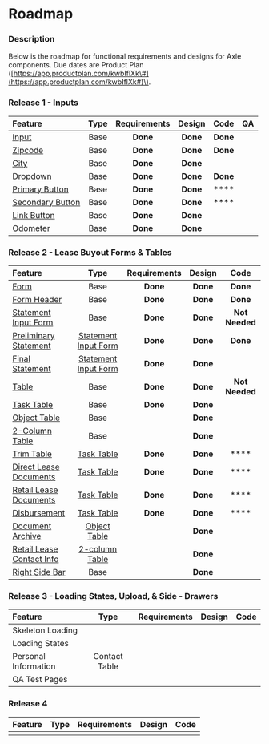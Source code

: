 # Roadmap

### Description

Below is the roadmap for functional requirements and designs for Axle components. Due dates are Product Plan \([https://app.productplan.com/kwbIflXk\#](https://app.productplan.com/kwbIflXk#)\).

### Release 1 - Inputs

| Feature | Type | Requirements | Design | Code | QA  |
| :--- | :---: | :---: | :---: | :---: | :---: |
| [Input](../components/input/) | Base | **Done** | **Done** | **Done** |  |
| [Zipcode ](../components/input/zipcode.md) | Base  | **Done** | **Done** | **Done** |  |
| [City ](../components/input/city.md) | Base  | **Done** | **Done** |  |  |
| [Dropdown](../components/dropdown.md) | Base  | **Done** | **Done** | **Done** |  |
| [Primary Button](../components/button/primary-button.md) | Base  | **Done** | **Done** | \*\*\*\* |  |
| [Secondary Button](../components/button/secondary-button.md) | Base  | **Done** | **Done** | \*\*\*\* |  |
| [Link Button](../components/button/link-button.md) | Base  | **Done** | **Done** |  |  |
| [Odometer](../components/input/odometer-mileage.md) | Base  | **Done** | **Done** |  |  |

### Release 2 - Lease Buyout Forms & Tables

| Feature | Type | Requirements | Design | Code |
| :--- | :---: | :---: | :---: | :---: |
| [Form](../components/form/) | Base  | **Done** | **Done** | **Done** |
| [Form Header](../components/headers/header/) | Base  | **Done** | **Done** | **Done** |
| [Statement Input Form](../components/form/preliminary-and-final-statements.md) | Base | **Done** | **Done** | **Not Needed** |
| [Preliminary Statement](../templates/form-templates/statement-input-form-templates/lbo-preliminary-statement.md) | [Statement Input Form](../components/form/preliminary-and-final-statements.md) | **Done** | **Done** | **Done** |
| [Final Statement](../templates/form-templates/statement-input-form-templates/final-statement.md) | [Statement Input Form](../components/form/preliminary-and-final-statements.md) | **Done** | **Done** |  |
| [Table](../components/task-tables/) | Base | **Done** | **Done** | **Not Needed** |
| [Task Table](../components/task-tables/task-table.md) | Base | **Done** | **Done** |  |
| [Object Table](../components/task-tables/object-table.md) | Base |  | **Done** |  |
| [2-Column Table](../components/task-tables/contact-table.md) | Base |  | **Done** |  |
| [Trim Table](../templates/table-templates/task-table-templates/trim.md) | [Task Table](../components/task-tables/task-table.md) | **Done** | **Done** | \*\*\*\* |
| [Direct Lease Documents](../templates/table-templates/task-table-templates/direct-lease-documents.md) | [Task Table](../components/task-tables/task-table.md) | **Done** | **Done** | \*\*\*\* |
| [Retail Lease Documents](../templates/table-templates/task-table-templates/retail-lease-documents.md) | [Task Table](../components/task-tables/task-table.md) | **Done** | **Done** | \*\*\*\* |
| [Disbursement](../templates/table-templates/task-table-templates/disbursement.md) | [Task Table](../components/task-tables/task-table.md) | **Done** | **Done** | \*\*\*\* |
| [Document Archive](../templates/table-templates/object-table-templates/archive.md) | [Object Table](../components/task-tables/object-table.md) |  | **Done** |  |
| [Retail Lease Contact Info](../templates/table-templates/2-column-table-templates/retail-lease-contact-info.md) | [2-column Table](../components/task-tables/contact-table.md) |  | **Done** |  |
| [Right Side Bar](../components/right-side-bar.md) | Base |  | **Done** |  |

### Release 3 - Loading States, Upload, & Side - Drawers

| Feature | Type | Requirements | Design | Code |
| :--- | :---: | :---: | :--- | :---: |
| Skeleton Loading |  |  |  |  |
| Loading States |  |  |  |  |
| Personal Information | Contact Table |  |  |  |
| QA Test Pages |  |  |  |  |

### Release 4

| Feature | Type | Requirements | Design | Code |
| :--- | :---: | :---: | :---: | :--- |
|  |  |  |  |  |

